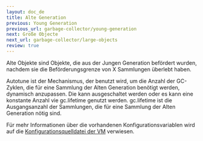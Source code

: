 ```yaml
---
layout: doc_de
title: Alte Generation
previous: Young Generation
previous_url: garbage-collector/young-generation
next: Große Objecte
next_url: garbage-collector/large-objects
review: true
---
```

Alte Objekte sind Objekte, die aus der Jungen Generation befördert wurden,
nachdem sie die Beförderungsgrenze von X Sammlungen überlebt haben.

Autotune ist der Mechanismus, der benutzt wird, um die Anzahl der GC-Zyklen, die
für eine Sammlung der Alten Generation benötigt werden, dynamisch anzupassen.
Die kann ausgeschaltet werden oder es kann eine konstante Anzahl vie gc.lifetime
genutzt werden. gc.lifetime ist die Ausgangsanzahl der Sammlungen, die für eine
Sammlung der Alten Generation nötig sind.

Für mehr Informationen über die vorhandenen Konfigurationsvariablen wird auf die
[Konfigurationsquelldatei der VM](https://github.com/rubinius/rubinius/blob/master/vm/configuration.hpp)
verwiesen.

